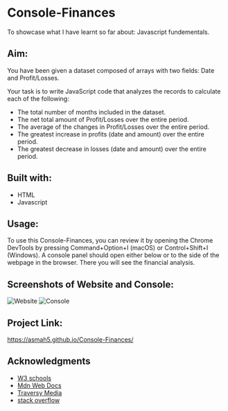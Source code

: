# Console-Finances
To showcase what I have learnt so far about: Javascript fundementals.

## Aim:
You have been given a dataset composed of arrays with two fields: Date and Profit/Losses.

Your task is to write JavaScript code that analyzes the records to calculate each of the following:

* The total number of months included in the dataset.
* The net total amount of Profit/Losses over the entire period.
* The average of the changes in Profit/Losses over the entire period.
* The greatest increase in profits (date and amount) over the entire period.
* The greatest decrease in losses (date and amount) over the entire period.

## Built with:
* HTML
* Javascript

## Usage:
To use this Console-Finances, you can review it by opening the Chrome DevTools by pressing Command+Option+I (macOS) or Control+Shift+I (Windows). A console panel should open either below or to the side of the webpage in the browser. There you will see the financial analysis.

## Screenshots of Website and Console:
![Website](https://user-images.githubusercontent.com/97250633/225021429-06fd40e6-4512-4b5d-9645-f106541970cc.png)
![Console](https://user-images.githubusercontent.com/97250633/225021465-4cefcead-07ea-4963-92a0-c3995453b29d.png)

## Project Link:
https://asmah5.github.io/Console-Finances/

## Acknowledgments
* [W3 schools](https://www.w3schools.com/js/default.asp)
* [Mdn Web Docs](https://developer.mozilla.org/en-US/docs/Web/JavaScript)
* [Traversy Media](https://www.youtube.com/watch?v=hdI2bqOjy3c&t=387s)
* [stack overflow](https://stackoverflow.com/)
